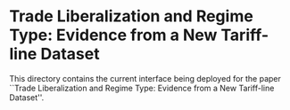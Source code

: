 # Trade Liberalization and Regime Type: Evidence from a New Tariff-line Dataset  

This directory contains the current interface being deployed
for the paper ``Trade Liberalization and Regime Type: Evidence
from a New Tariff-line Dataset''.

